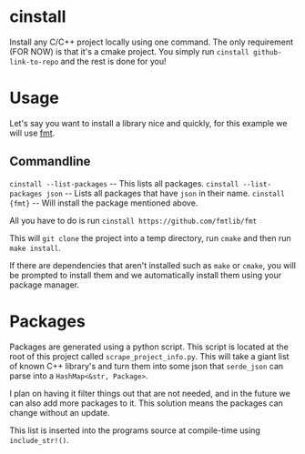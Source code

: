 # cinstall
Install any C/C++ project locally using one command. The only requirement (FOR NOW) is that it's a cmake project.
You simply run `cinstall github-link-to-repo` and the rest is done for you!

# Usage

Let's say you want to install a library nice and quickly, for this example we will use [fmt](https://github.com/fmtlib/fmt). 

## Commandline
`cinstall --list-packages` -- This lists all packages.
`cinstall --list-packages json` -- Lists all packages that have `json` in their name.
`cinstall {fmt}` -- Will install the package mentioned above.

All you have to do is run `cinstall https://github.com/fmtlib/fmt`

This will `git clone` the project into a temp directory, run `cmake` and then run `make install`.

If there are dependencies that aren't installed such as `make` or `cmake`, you will be prompted to install them and we
automatically install them using your package manager.

# Packages

Packages are generated using a python script. This script is located at the root of this project called
`scrape_project_info.py`. This will take a giant list of known C++ library's and turn them into some 
json that `serde_json` can parse into a `HashMap<&str, Package>`.

I plan on having it filter things out that are not needed, and in the future we can also add more
packages to it. This solution means the packages can change without an update.

This list is inserted into the programs source at compile-time using `include_str!()`.
